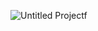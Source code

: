 ![Untitled Projectf](https://github.com/krizhnaa/TinDog-Website/assets/86138069/82ca196a-366d-4cf3-b839-9f1447556cf1)
